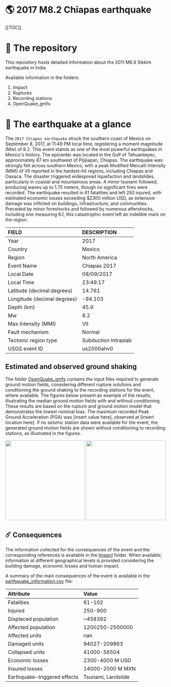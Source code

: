 # 🌎 2017 M8.2 Chiapas earthquake
[[_TOC_]]

# 📂 The repository

This repository hosts detailed information about the 2011 M6.9 Sikkim earthquake in India.

Available information in the folders:

1. Impact
2. Ruptures
3. Recording stations
4. OpenQuake_gmfs


# 🚀 The earthquake at a glance 

The `2017 Chiapas earthquake` struck the southern coast of Mexico on September 8, 2017, at 11:49 PM local time, registering a moment magnitude (Mw) of 8.2. This event stands as one of the most powerful earthquakes in Mexico's history. The epicenter was located in the Gulf of Tehuantepec, approximately 87 km southwest of Pijijiapan, Chiapas. The earthquake was strongly felt across southern Mexico, with a peak Modified Mercalli Intensity (MMI) of VII reported in the hardest-hit regions, including Chiapas and Oaxaca. The disaster triggered widespread liquefaction and landslides, particularly in coastal and mountainous areas. A minor tsunami followed, producing waves up to 1.75 meters, though no significant fires were recorded. The earthquake resulted in 61 fatalities and left 250 injured, with estimated economic losses exceeding $2300 million USD, as extensive damage was inflicted on buildings, infrastructure, and communities. Preceded by minor foreshocks and followed by numerous aftershocks, including one measuring 6.1, this catastrophic event left an indelible mark on the region.

| FIELD | DESCRIPTION |
|:-------|:-------------|
| Year | 2017 |
| Country | Mexico |
| Region | North America |
| Event Name | Chiapas 2017 |
| Local Date | 08/09/2017 |
| Local Time | 23:49:17 |
| Latitude (decimal degrees) | 14.761 |
| Longitude (decimal degrees) | -94.103 |
| Depth (km) | 45.9 |
| Mw | 8.2 |
| Max Intensity (MMI) | VII |
| Fault mechanism | Normal |
| Tectonic region type | Subduction Intraslab |
| USGS event ID | us2000ahv0 |

## Estimated and observed ground shaking

The folder [OpenQuake_gmfs](./OpenQuake_gmfs/) contains the input files required to generate ground motion fields, considering different rupture solutions and conditioning the ground shaking to the recording stations for the event, where available. The figures below present an example of the results, illustrating the median ground motion fields with and without conditioning. These results are based on the rupture and ground motion model that demonstrates the lowest nominal bias. The maximum recorded Peak Ground Acceleration (PGA) was [insert value here], observed at [insert location here]. If no seismic station data were available for the event, the generated ground motion fields are shown without conditioning to recording stations, as illustrated in the figures.

<img src="./OpenQuake_gmfs/median_gmf_stations_none.png" height="250">
<img src="./OpenQuake_gmfs/median_gmf_stations_seismic.png" height="250">

## ☄️ Consequences

The information collected for the consequences of the event and the corresponding references is available in the [Impact](./Impact) folder. When available, information at different geographical levels is provided considering the building damage, economic losses and human impact.

A summary of the main consequences of the event is available in the [earthquake_information.csv](./earthquake_information.csv) file:

| Attribute | Value |
|:-------|:-------------|
| Fatalities | 61-102 |
| Injured | 250-900 |
| Displaced population | ~458392 |
| Affected population | 1200250-2500000  |
| Affected units | nan |
| Damaged units | 94027-209863  |
| Collapsed units | 41000-56504  |
| Economic losses | 2300-4000 M USD |
| Insured losses | 14000-2000 M MXN |
| Earthquake-triggered effects | Tsunami, Landslide |